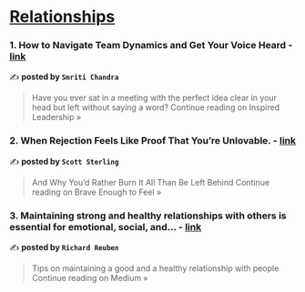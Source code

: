 
<h1><a href=https://medium.com/tag/relationships/recommended target="_blank" rel="noopener noreferrer">Relationships</a></h1>
<h3>1. How to Navigate Team Dynamics and Get Your Voice Heard - <a href="https://medium.com/inspired-leadership/how-to-navigate-team-dynamics-and-get-your-voice-heard-b1b9e4d93805?source=rss------relationships-5" target="_blank" rel="noopener noreferrer">link</a></h3>

✍️ **posted by `Smriti Chandra`**

<blockquote>Have you ever sat in a meeting with the perfect idea clear in your head but left without saying a word?
Continue reading on Inspired Leadership »</blockquote>

<h3>2. When Rejection Feels Like Proof That You’re Unlovable. - <a href="https://medium.com/brave-enough-to-feel/when-rejection-feels-like-proof-that-youre-unlovable-8fbaf1e52f51?source=rss------relationships-5" target="_blank" rel="noopener noreferrer">link</a></h3>

✍️ **posted by `Scott Sterling`**

<blockquote>And Why You’d Rather Burn It All Than Be Left Behind
Continue reading on Brave Enough to Feel »</blockquote>

<h3>3. Maintaining strong and healthy relationships with others is essential for emotional, social, and… - <a href="https://medium.com/@richardreuben201/maintaining-strong-and-healthy-relationships-with-others-is-essential-for-emotional-social-and-b98d4ec8fee2?source=rss------relationships-5" target="_blank" rel="noopener noreferrer">link</a></h3>

✍️ **posted by `Richard Reuben`**

<blockquote>Tips on maintaining a good and a healthy relationship with people 
Continue reading on Medium »</blockquote>

